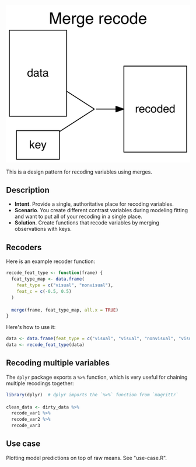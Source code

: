 ![Merge recode](design-patterns/merge-recode/merge-recode.png)

This is a design pattern for recoding variables using merges.

## Description

* **Intent**. Provide a single, authoritative place for recoding variables.
* **Scenario**. You create different contrast variables during modeling fitting and want to put all of your recoding in a single place.
* **Solution**. Create functions that recode variables by merging observations with keys.

## Recoders

Here is an example recoder function:

```R
recode_feat_type <- function(frame) {
  feat_type_map <- data.frame(
    feat_type = c("visual", "nonvisual"),
    feat_c = c(-0.5, 0.5)
  )

  merge(frame, feat_type_map, all.x = TRUE)
}
```

Here's how to use it:

```R
data <- data.frame(feat_type = c("visual", "visual", "nonvisual", "visual"))
data <- recode_feat_type(data)
```

## Recoding multiple variables

The `dplyr` package exports a `%>%` function, which is very useful for chaining multiple recodings together:

```R
library(dplyr)  # dplyr imports the `%>%` function from `magrittr`

clean_data <- dirty_data %>%
  recode_var1 %>%
  recode_var2 %>%
  recode_var3
```

## Use case

Plotting model predictions on top of raw means. See "use-case.R".
